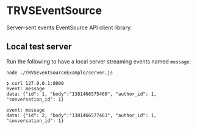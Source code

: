# TRVSEventSource

Server-sent events EventSource API client library. 

## Local test server

Run the following to have a local server streaming events named `message`:

`node ./TRVSEventSourceExample/server.js`

```
❯ curl 127.0.0.1:8000
event: message
data: {"id": 1, "body":"1381466575460", "author_id": 1, "conversation_id": 1}

event: message
data: {"id": 2, "body":"1381466577463", "author_id": 1, "conversation_id": 1}
```
